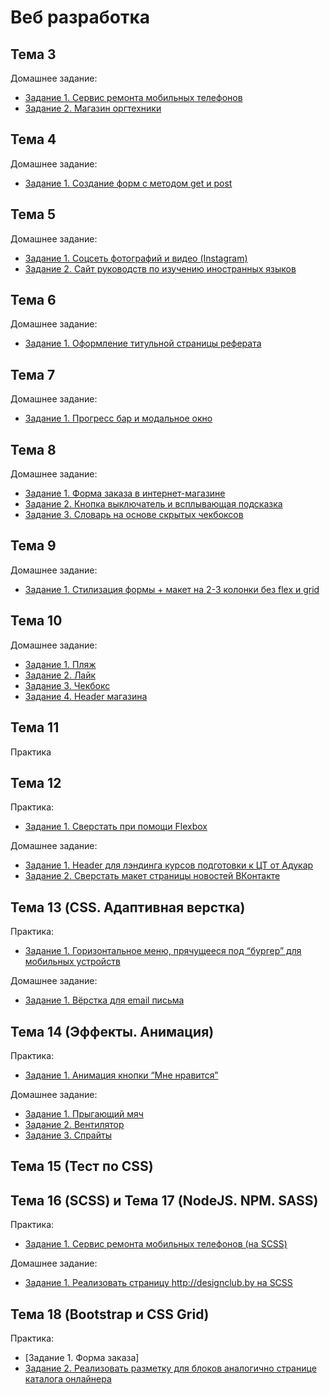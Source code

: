 # Веб разработка
## Тема 3
Домашнее задание:
* [Задание 1. Сервис ремонта мобильных телефонов](https://github.com/seri3z/web-development/tree/main/topic-3/task-1)
* [Задание 2. Магазин оргтехники](https://github.com/seri3z/web-development/tree/main/topic-3/task-2)

## Тема 4
Домашнее задание:
* [Задание 1. Создание форм с методом get и post](https://github.com/seri3z/web-development/tree/main/topic-4/task-1)

## Тема 5
Домашнее задание:
* [Задание 1. Соцсеть фотографий и видео (Instagram)](https://github.com/seri3z/web-development/tree/main/topic-5/task-1)
* [Задание 2. Сайт руководств по изучению иностранных языков](https://github.com/seri3z/web-development/tree/main/topic-5/task-2)

## Тема 6
Домашнее задание:
* [Задание 1. Оформление титульной страницы реферата](https://github.com/seri3z/web-development/tree/main/topic-6/task-1)

## Тема 7
Домашнее задание:
* [Задание 1. Прогресс бар и модальное окно](https://github.com/seri3z/web-development/tree/main/topic-7/task-1)

## Тема 8
Домашнее задание:
* [Задание 1. Форма заказа в интернет-магазине](https://github.com/seri3z/web-development/tree/main/topic-8/task-1)
* [Задание 2. Кнопка выключатель и всплывающая подсказка](https://github.com/seri3z/web-development/tree/main/topic-8/task-2)
* [Задание 3. Словарь на основе скрытых чекбоксов](https://github.com/seri3z/web-development/tree/main/topic-8/task-3)

## Тема 9
Домашнее задание:
* [Задание 1. Стилизация формы + макет на 2-3 колонки без flex и grid](https://github.com/seri3z/web-development/tree/main/topic-9/task-1)

## Тема 10
Домашнее задание:
* [Задание 1. Пляж](https://github.com/seri3z/web-development/tree/main/topic-10/task-1-2-3-4)
* [Задание 2. Лайк](https://github.com/seri3z/web-development/tree/main/topic-10/task-1-2-3-4)
* [Задание 3. Чекбокс](https://github.com/seri3z/web-development/tree/main/topic-10/task-1-2-3-4)
* [Задание 4. Header магазина](https://github.com/seri3z/web-development/tree/main/topic-10/task-1-2-3-4)

## Тема 11
Практика

## Тема 12
Практика:
* [Задание 1. Сверстать при помощи Flexbox](https://github.com/seri3z/web-development/tree/main/topic-12/task-3)

Домашнее задание:
* [Задание 1. Header для лэндинга курсов подготовки к ЦТ от Адукар](https://github.com/seri3z/web-development/tree/main/topic-12/task-1)
* [Задание 2. Сверстать макет страницы новостей ВКонтакте](https://github.com/seri3z/web-development/tree/main/topic-12/task-2)

## Тема 13 (CSS. Адаптивная верстка)
Практика:
* [Задание 1. Горизонтальное меню, прячущееся под “бургер” для мобильных устройств](https://github.com/seri3z/web-development/tree/main/topic-13/practise/task-1)

Домашнее задание:
* [Задание 1. Вёрстка для email письма](https://github.com/seri3z/web-development/tree/main/topic-13/homework/task-1)

## Тема 14 (Эффекты. Анимация)
Практика:
* [Задание 1. Анимация кнопки “Мне нравится”](https://github.com/seri3z/web-development/tree/main/topic-14/practise/task-1)

Домашнее задание:
* [Задание 1. Прыгающий мяч](https://github.com/seri3z/web-development/tree/main/topic-14/homework/task-1)
* [Задание 2. Вентилятор](https://github.com/seri3z/web-development/tree/main/topic-14/homework/task-2)
* [Задание 3. Спрайты](https://github.com/seri3z/web-development/tree/main/topic-14/homework/task-3)

## Тема 15 (Тест по CSS)

## Тема 16 (SCSS) и Тема 17 (NodeJS. NPM. SASS)
Практика:
* [Задание 1. Сервис ремонта мобильных телефонов (на SCSS)](https://github.com/seri3z/web-development/tree/main/topic-17/practise)

Домашнее задание:
* [Задание 1. Реализовать страницу http://designclub.by на SCSS](https://github.com/seri3z/web-development/tree/main/topic-17/homework)

## Тема 18 (Bootstrap и CSS Grid)
Практика:
* [Задание 1. Форма заказа]
* [Задание 2. Реализовать разметку для блоков аналогично странице каталога онлайнера](https://github.com/seri3z/web-development/tree/main/topic-18/practise/task-2)
